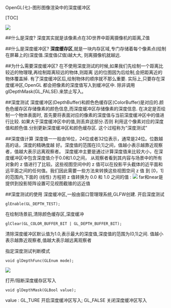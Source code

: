 OpenGL(七)-图形图像渲染中的深度缓冲区

[TOC]

![](https://upload-images.jianshu.io/upload_images/2500437-0c36abf51a1037da.jpg?imageMogr2/auto-orient/strip%7CimageView2/2/w/637)

##什么是深度?
深度其实就是该像素点在3D世界中距离摄像机的距离,Z值

##什么是深度缓冲区?
**深度缓存区**,就是⼀块内存区域,专门存储着每个像素点(绘制在屏幕上的)深度值.深度值(Z值)越⼤大, 则离摄像机就越远.

##为什么需要深度缓冲区?
在不使用深度测试的时候,如果我们先绘制一个距离比较近的物理理,再绘制距离较远的物体,则距离 远的位图因为后绘制,会把距离近的物体覆盖掉. 有了深度缓冲区后,绘制物体的顺序就不那么重要. 实际上,只要存在深度缓冲区,OpenGL 都会把像素的深度值写入到缓冲区中. 除⾮调⽤ glDepthMask(GL_FALSE).来禁⽌写⼊。

##深度测试
深度缓冲区(DepthBuffer)和颜⾊色缓存区(ColorBuffer)是对应的.颜⾊色缓存区存储像素的颜⾊信息,⽽深度缓冲区存储像素的深度信息. 在决定是否绘制一个物体表面时, 首先要将表⾯对应的像素的深度值与当前深度缓冲区中的值进行⽐较. 如果⼤于深度缓冲区中的值,则丢弃这部分.否则 利用这个像素对应的深度值和颜色值.分别更新深度缓冲区和颜色缓存区. 这个过程称为”深度测试”

##深度值计算
深度值⼀一般由16位，24位或者32位表示，通常是24位。位数越高的话，深度的精确度越 好。深度值的范围在[0,1]之间，值越小表示越靠近观察者，值越大表示远离观察者。 深度缓冲主要是通过计算深度值来比较⼤小，在深度缓冲区中包含深度值介于0.0和1.0之间， 从观察者看到其内容与场景中的所有对象的 z 值进行了比较。这些视图空间中的 z 值可以在投影平头截体的近平面和远平面之间的任何值。我们因此需要⼀些⽅法来转换这些视图空间 z 值 到 [0，1] 的范围内,下面的 (线性) 方程把 z 值转换为 0.0 和 1.0 之间的值 :
![](https://upload-images.jianshu.io/upload_images/2500437-94ab12f30c0e500f.png?imageMogr2/auto-orient/strip%7CimageView2/2/w/1000)
far和near是提供到投影矩阵设置可见视图截锥的远近值

##深度测试的使用
深度缓冲区,一般由窗口管理理系统,GLFW创建.
开启深度测试
```
glEnable(GL_DEPTH_TEST);
```
在绘制场景前,清除颜⾊缓存区,深度缓冲
```
glClear(GL_COLOR_BUFFER_BIT | GL_DEPTH_BUFFER_BIT);
```
清除深度缓冲区默认值为1.0,表示最大的深度值,深度值的范围为(0,1)之间. 值越⼩表示越靠近观察者,值越⼤表示越远离观察者

指定深度测试判断模式
```
void glDepthFunc(GLEnum mode);
```
![](https://upload-images.jianshu.io/upload_images/2500437-ed6284b9073398c8.png?imageMogr2/auto-orient/strip%7CimageView2/2/w/1000)

打开/阻断深度缓存区写入
```
void glDepthMask(GLBool value);
```
value : GL_TURE 开启深度缓冲区写入; GL_FALSE 关闭深度缓冲区写⼊












